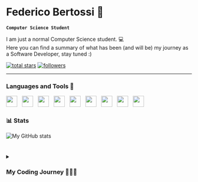 # Federico Bertossi 🚀

**`Computer Science Student`**

[//]: # (Thanks to @ForrestKnight for the inspiration.)

I am just a normal Computer Science student. 💻 </br>
Here you can find a summary of what has been (and will be) my journey as a Software Developer, stay tuned :)

   <p>
      <a href="https://github.com/mrBymax?tab=repositories&sort=stargazers">
         <img alt="total stars" title="Total stars on GitHub" src="https://custom-icon-badges.demolab.com/github/stars/mrBymax?color=55960c&style=for-the-badge&labelColor=488207&logo=star"/></a>
<a href="https://github.com/mrBymax?tab=followers">
         <img alt="followers" title="Follow me on Github" src="https://custom-icon-badges.demolab.com/github/followers/mrBymax?color=236ad3&labelColor=1155ba&style=for-the-badge&logo=person-add&label=Follow&logoColor=white"/></a>
   </p>

---

### Languages and Tools 🧰

<img align="left" alt="" width="30px" style="padding-right:10px;" src="https://cdn.jsdelivr.net/gh/devicons/devicon/icons/cplusplus/cplusplus-line.svg" />
<img align="left" alt="" width="30px" style="padding-right:10px;" src="https://cdn.jsdelivr.net/gh/devicons/devicon/icons/c/c-line.svg" />
<img align="left" alt="" width="30px" style="padding-right:10px;" src="https://cdn.jsdelivr.net/gh/devicons/devicon/icons/python/python-original.svg" />
<img align="left" alt="" width="30px" style="padding-right:10px;" src="https://cdn.jsdelivr.net/gh/devicons/devicon/icons/git/git-original.svg" />
<img align="left" alt="" width="30px" style="padding-right:10px;" src="https://cdn.jsdelivr.net/gh/devicons/devicon/icons/linux/linux-original.svg" />
<img align="left" alt="" width="30px" style="padding-right:10px;" src="https://cdn.jsdelivr.net/gh/devicons/devicon/icons/html5/html5-plain.svg" />
<img align="left" alt="" width="30px" style="padding-right:10px;" src="https://cdn.jsdelivr.net/gh/devicons/devicon/icons/css3/css3-plain.svg" />
<img align="left" alt="" width="30px" style="padding-right:10px;" src="https://cdn.jsdelivr.net/gh/devicons/devicon/icons/python/python-plain.svg" />
<img align="left" alt="" width="30px" style="padding-right:10px;" src="https://cdn.jsdelivr.net/gh/devicons/devicon/icons/github/github-original.svg" />
<br/>

#

### 📊 Stats

![My GitHub stats](https://github-readme-stats.vercel.app/api?username=mrBymax&show_icons=true&theme=dracula)

#

<details>
 <summary><h3>My Coding Journey 👨🏻‍💻</h3></summary>
   <i>I'm working on it, stay tuned :)</i>
    <br/>

#### 2023

<ul>
   <l1> 3rd Place **Logitech** Challenge - Hackzurich 2023 </l1>
   <li> <b>3rd Place** in Italy with MadrHacks </b> </li>
</ul>

#### 2022
   <ul>
    <li> 2nd Place <br> Year 2222 </br> Challenge - Junction 2022
    <li> 1 Month Internship - ScuolaZoo [Data Scientist Intern]</li>
    <li> 8 Months Contract - ScuolaZoo [JR Data Scientist]</li>
    <li> Joined MadrHacks (Google us! 🐍)</li>
    <li> Started my Journey in UniUD as a CS Student 🤞🏻</li>
   </ul>

[linkedin]: https://linkedin.com/federico-bertossi
[website]:  https://www.federicobertossi.com

</details>
